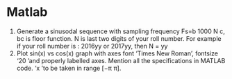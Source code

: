 # Matlab

1. Generate a sinusodal sequence with sampling frequency Fs=b
1000
N
c, bc is
floor function. N is last two digits of your roll number. For example if
your roll number is : 2016yy or 2017yy, then N = yy
2. Plot sin(x) vs cos(x) graph with axes font ‘Times New Roman’, fontsize
‘20 ’and properly labelled axes. Mention all the specifications in MATLAB
code. ‘x ’to be taken in range [−π π].
